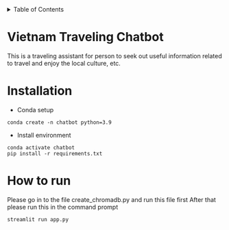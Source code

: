 <!-- TABLE OF CONTENTS -->
<details>
  <summary>Table of Contents</summary>
  <ol>
    <li>
      <a href="#vietnam-literary-chatbot">Vietnam Travel Chatbot</a>
    </li>
    <li>
      <a href="#installation">Installation</a>
    </li>
    <li><a href="#run-app">Run app</a></li>
  </ol>
</details>


# Vietnam Traveling Chatbot
This is a traveling assistant for person to seek out useful information related to travel and enjoy the local culture, etc.

# Installation

- Conda setup
```
conda create -n chatbot python=3.9
```

- Install environment
``` 
conda activate chatbot
pip install -r requirements.txt
```
# How to run
Please go in to the file create_chromadb.py and run this file first
After that please run this in the command prompt
```
streamlit run app.py
```
